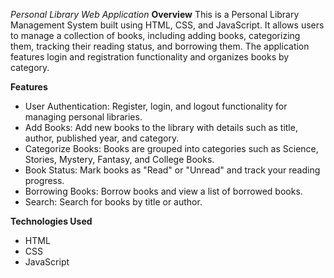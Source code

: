 *Personal Library Web Application*
**Overview**
This is a Personal Library Management System built using HTML, CSS, and JavaScript. It allows users to manage a collection of books, including adding books, categorizing them, tracking their reading status, and borrowing them. The application features login and registration functionality and organizes books by category.

**Features**
- User Authentication: Register, login, and logout functionality for managing personal libraries.
- Add Books: Add new books to the library with details such as title, author, published year, and category.
- Categorize Books: Books are grouped into categories such as Science, Stories, Mystery, Fantasy, and College Books.
- Book Status: Mark books as "Read" or "Unread" and track your reading progress.
- Borrowing Books: Borrow books and view a list of borrowed books.
- Search: Search for books by title or author.

**Technologies Used**
- HTML
- CSS
- JavaScript
